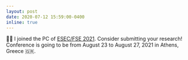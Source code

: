 ```yaml
---
layout: post
date: 2020-07-12 15:59:00-0400
inline: true
---
```


:man_technologist: I joined the PC of [ESEC/FSE 2021](https://2021.esec-fse.org/committee/fse-2021-papers-program-committee). Consider submitting your research! Conference is going to be from August 23 to August 27, 2021 in Athens, Greece :greece:.
